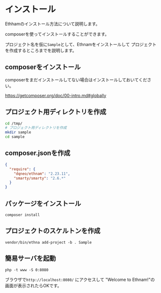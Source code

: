 # インストール

Ethhamのインストール方法について説明します。

composerを使ってインストールすることができます。

プロジェクト名を仮に`Sample`として、Ethnamをインストールして
プロジェクトを作成するところまでを説明します。

## composerをインストール

composerをまだインストールしてない場合はインストールしておいてください。

https://getcomposer.org/doc/00-intro.md#globally

## プロジェクト用ディレクトリを作成


```sh
cd /tmp/
# プロジェクト用ディレクトリを作成
mkdir sample
cd sample
```

## composer.jsonを作成

```json
{
  "require": {
    "dqneo/ethnam": "2.23.11",
    "smarty/smarty": "2.6.*"
  }
}
```

## パッケージをインストール

```
composer install
```

## プロジェクトのスケルトンを作成

```
vendor/bin/ethna add-project -b . Sample
```

## 簡易サーバを起動

```
php -t www -S 0:8080
```

ブラウザで`http://localhost:8080/` にアクセスして "Welcome to Ethnam!"の画面が表示されたらOKです。

